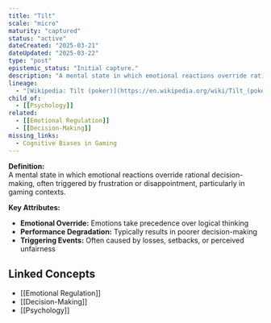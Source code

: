 ```yaml
---
title: "Tilt"
scale: "micro"
maturity: "captured"
status: "active"
dateCreated: "2025-03-21"
dateUpdated: "2025-03-22"
type: "post"
epistemic_status: "Initial capture."
description: "A mental state in which emotional reactions override rational decision-making, often triggered by frustration or disappointment, particularly in gaming contexts."
lineage:
  - "[Wikipedia: Tilt (poker)](https://en.wikipedia.org/wiki/Tilt_(poker))"
child_of:
  - [[Psychology]]
related:
  - [[Emotional Regulation]]
  - [[Decision-Making]]
missing_links:
  - Cognitive Biases in Gaming
---
```


**Definition:**  
A mental state in which emotional reactions override rational decision-making, often triggered by frustration or disappointment, particularly in gaming contexts.

**Key Attributes:**  
- **Emotional Override:** Emotions take precedence over logical thinking  
- **Performance Degradation:** Typically results in poorer decision-making  
- **Triggering Events:** Often caused by losses, setbacks, or perceived unfairness

## Linked Concepts
- [[Emotional Regulation]]
- [[Decision-Making]]
- [[Psychology]]
